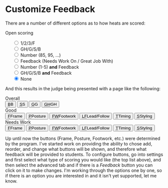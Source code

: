# Customize Feedback

There are a number of different options as to how heats are scored:

<div class="my-5 ml-10">
  <label for="event_open_scoring">Open scoring</label>
  <ul class="ml-6 list-none" style="list-style-type: none">
  <li class="my-2"><input type="radio" value="1" name="event[open_scoring]" id="event_open_scoring_1"> 1/2/3/F
  </li><li class="my-2"><input type="radio" value="G" name="event[open_scoring]" id="event_open_scoring_g"> GH/G/S/B
  </li><li class="my-2"><input type="radio" value="#" name="event[open_scoring]" id="event_open_scoring_"> Number (85, 95, ...)
  </li><li class="my-2"><input type="radio" value="+" name="event[open_scoring]" id="event_open_scoring_"> Feedback (Needs Work On / Great Job With)
  </li><li class="my-2"><input type="radio" value="&amp;" name="event[open_scoring]" id="event_open_scoring_"> Number (1-5) <b>and</b> Feedback
  </li><li class="my-2"><input type="radio" value="@" checked="checked" name="event[open_scoring]" id="event_open_scoring_"> GH/G/S/B <b>and</b> Feedback
  </li><li class="my-2"><input type="radio" value="0" checked="checked" name="event[open_scoring]" id="event_open_scoring_"> None
  </li></ul>
</div>

And this results in the judge being presented with a page like the following:

<div class="ml-10">
      <div class="grid value w-full" data-value="G" style="grid-template-columns: 100px repeat(4, 1fr)">
        <div class="bg-gray-200 inline-flex justify-center items-center">Overall</div>
        <button class="open-fb"><abbr title="B">B</abbr><span>B</span></button>
        <button class="open-fb"><abbr title="S">S</abbr><span>S</span></button>
        <button class="open-fb selected"><abbr title="G">G</abbr><span>G</span></button>
        <button class="open-fb"><abbr title="GH">GH</abbr><span>GH</span></button>
      </div>
      <div class="grid good" data-value="T" style="grid-template-columns: 100px repeat(6, 1fr)">
        <div class="bg-gray-200 inline-flex justify-center items-center">Good</div>
        <button class="open-fb"><abbr title="Frame">F</abbr><span>Frame</span></button>
        <button class="open-fb"><abbr title="Posture">P</abbr><span>Posture</span></button>
        <button class="open-fb"><abbr title="Footwork">FW</abbr><span>Footwork</span></button>
        <button class="open-fb"><abbr title="Lead/​Follow">LF</abbr><span>Lead/​Follow</span></button>
        <button class="open-fb selected"><abbr title="Timing">T</abbr><span>Timing</span></button>
        <button class="open-fb"><abbr title="Styling">S</abbr><span>Styling</span></button>
      </div>
      <div class="grid bad" data-value="FW" style="grid-template-columns: 100px repeat(6, 1fr)">
        <div class="bg-gray-200 inline-flex justify-center items-center text-center">Needs Work</div>
        <button class="open-fb"><abbr title="Frame">F</abbr><span>Frame</span></button>
        <button class="open-fb"><abbr title="Posture">P</abbr><span>Posture</span></button>
        <button class="open-fb selected"><abbr title="Footwork">FW</abbr><span>Footwork</span></button>
        <button class="open-fb"><abbr title="Lead/​Follow">LF</abbr><span>Lead/​Follow</span></button>
        <button class="open-fb"><abbr title="Timing">T</abbr><span>Timing</span></button>
        <button class="open-fb"><abbr title="Styling">S</abbr><span>Styling</span></button>
      </div>
</div>

Up until now the buttons (Frame, Posture, Footwork, etc.) were determined by the program.  I've started work on providing the ability to chose add, reorder, and change what buttons will be shown, and therefore what feedback will be provided to students.  To configure buttons, go into settings and first select what type of scoring you would like (the top list above), and then select the advanced tab and if there is a _Feedback_ button you can click on it to make changes.  I'm working through the options one by one, so if there is an option you are interested in and it isn't yet supported, let me know.